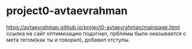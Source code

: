 # project0-avtaevrahman
 https://avtaevrahman.github.io/project0-avtaevrahman/mainpage.html ссылка на сайт
 оптимизацию подогнал, прблемы были оказывается с мета тегом(как ты и говорил), добавил отступы.
